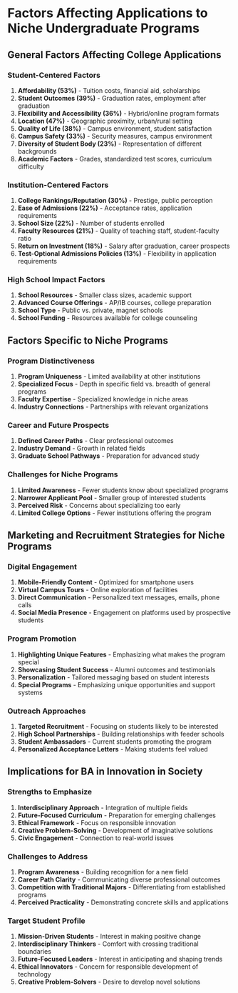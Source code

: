 # Factors Affecting Applications to Niche Undergraduate Programs

## General Factors Affecting College Applications

### Student-Centered Factors
1. **Affordability (53%)** - Tuition costs, financial aid, scholarships
2. **Student Outcomes (39%)** - Graduation rates, employment after graduation
3. **Flexibility and Accessibility (36%)** - Hybrid/online program formats
4. **Location (47%)** - Geographic proximity, urban/rural setting
5. **Quality of Life (38%)** - Campus environment, student satisfaction
6. **Campus Safety (33%)** - Security measures, campus environment
7. **Diversity of Student Body (23%)** - Representation of different backgrounds
8. **Academic Factors** - Grades, standardized test scores, curriculum difficulty

### Institution-Centered Factors
1. **College Rankings/Reputation (30%)** - Prestige, public perception
2. **Ease of Admissions (22%)** - Acceptance rates, application requirements
3. **School Size (22%)** - Number of students enrolled
4. **Faculty Resources (21%)** - Quality of teaching staff, student-faculty ratio
5. **Return on Investment (18%)** - Salary after graduation, career prospects
6. **Test-Optional Admissions Policies (13%)** - Flexibility in application requirements

### High School Impact Factors
1. **School Resources** - Smaller class sizes, academic support
2. **Advanced Course Offerings** - AP/IB courses, college preparation
3. **School Type** - Public vs. private, magnet schools
4. **School Funding** - Resources available for college counseling

## Factors Specific to Niche Programs

### Program Distinctiveness
1. **Program Uniqueness** - Limited availability at other institutions
2. **Specialized Focus** - Depth in specific field vs. breadth of general programs
3. **Faculty Expertise** - Specialized knowledge in niche areas
4. **Industry Connections** - Partnerships with relevant organizations

### Career and Future Prospects
1. **Defined Career Paths** - Clear professional outcomes
2. **Industry Demand** - Growth in related fields
3. **Graduate School Pathways** - Preparation for advanced study

### Challenges for Niche Programs
1. **Limited Awareness** - Fewer students know about specialized programs
2. **Narrower Applicant Pool** - Smaller group of interested students
3. **Perceived Risk** - Concerns about specializing too early
4. **Limited College Options** - Fewer institutions offering the program

## Marketing and Recruitment Strategies for Niche Programs

### Digital Engagement
1. **Mobile-Friendly Content** - Optimized for smartphone users
2. **Virtual Campus Tours** - Online exploration of facilities
3. **Direct Communication** - Personalized text messages, emails, phone calls
4. **Social Media Presence** - Engagement on platforms used by prospective students

### Program Promotion
1. **Highlighting Unique Features** - Emphasizing what makes the program special
2. **Showcasing Student Success** - Alumni outcomes and testimonials
3. **Personalization** - Tailored messaging based on student interests
4. **Special Programs** - Emphasizing unique opportunities and support systems

### Outreach Approaches
1. **Targeted Recruitment** - Focusing on students likely to be interested
2. **High School Partnerships** - Building relationships with feeder schools
3. **Student Ambassadors** - Current students promoting the program
4. **Personalized Acceptance Letters** - Making students feel valued

## Implications for BA in Innovation in Society

### Strengths to Emphasize
1. **Interdisciplinary Approach** - Integration of multiple fields
2. **Future-Focused Curriculum** - Preparation for emerging challenges
3. **Ethical Framework** - Focus on responsible innovation
4. **Creative Problem-Solving** - Development of imaginative solutions
5. **Civic Engagement** - Connection to real-world issues

### Challenges to Address
1. **Program Awareness** - Building recognition for a new field
2. **Career Path Clarity** - Communicating diverse professional outcomes
3. **Competition with Traditional Majors** - Differentiating from established programs
4. **Perceived Practicality** - Demonstrating concrete skills and applications

### Target Student Profile
1. **Mission-Driven Students** - Interest in making positive change
2. **Interdisciplinary Thinkers** - Comfort with crossing traditional boundaries
3. **Future-Focused Leaders** - Interest in anticipating and shaping trends
4. **Ethical Innovators** - Concern for responsible development of technology
5. **Creative Problem-Solvers** - Desire to develop novel solutions
